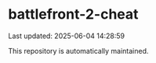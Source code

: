 # battlefront-2-cheat

Last updated: 2025-06-04 14:28:59

This repository is automatically maintained.
